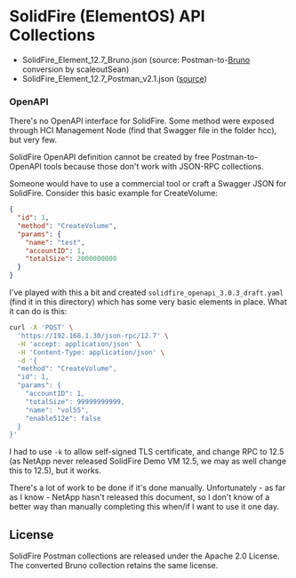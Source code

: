 # SolidFire (ElementOS) API Collections

- SolidFire_Element_12.7_Bruno.json (source: Postman-to-[Bruno](https://www.usebruno.com/downloads) conversion by scaleoutSean)
- SolidFire_Element_12.7_Postman_v2.1.json ([source](https://github.com/solidfire/postman/))

### OpenAPI

There's no OpenAPI interface for SolidFire. Some method were exposed through HCI Management Node (find that Swagger file in the folder hcc), but very few.

SolidFire OpenAPI definition cannot be created by free Postman-to-OpenAPI tools because those don't work with JSON-RPC collections. 

Someone would have to use a commercial tool or craft a Swagger JSON for SolidFire. Consider this basic example for CreateVolume:

```json
{
  "id": 1,
  "method": "CreateVolume",
  "params": {
    "name": "test",
    "accountID": 1,
    "totalSize": 2000000000
  }
}
```

I've played with this a bit and created `solidfire_openapi_3.0.3_draft.yaml` (find it in this directory) which has some very basic elements in place. What it can do is this:


```sh
curl -X 'POST' \
  'https://192.168.1.30/json-rpc/12.7' \
  -H 'accept: application/json' \
  -H 'Content-Type: application/json' \
  -d '{
  "method": "CreateVolume",
  "id": 1,
  "params": {
    "accountID": 1,
    "totalSize": 99999999999,
    "name": "vol55",
    "enable512e": false
  }
}'
```
 
I had to use `-k` to allow self-signed TLS certificate, and change RPC to 12.5 (as NetApp never released SolidFire Demo VM 12.5, we may as well change this to 12.5), but it works.

There's a lot of work to be done if it's done manually. Unfortunately - as far as I know - NetApp hasn't released this document, so I don't know of a better way than manually completing this when/if I want to use it one day. 

## License

SolidFire Postman collections are released under the Apache 2.0 License. The converted Bruno collection retains the same license.
